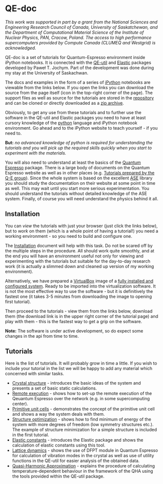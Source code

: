 QE-doc
======

*This work was supported in part by a grant from the National Sciences and Engineering 
Research Council of Canada, University of Saskatchewan, and the Department of Computational
Material Science of the Institute of Nuclear Physics, PAN, Cracow, Poland. 
The access to high performance supercomputers provided by Compute Canada 
(CLUMEQ and Westgrid) is acknowledged.*

QE-doc is a set of tutorials for Quantum-Espresso environment inside iPython
notebooks. It is connected with
the [QE-util](https://github.com/jochym/qe-util) and 
[Elastic](https://github.com/jochym/Elastic) 
packages developed by Paweł T. Jochym. Part of the development was done during
my stay at the University of Saskachwan.

The docs and examples in the form of a series of
[iPython](http://www.ipython.org/) notebooks are viewable from the links below.
If you open the links you can download the source from the page itself (icon in
the top-right corner of the page). The support files as well as source for the
tutorials are stored in the [repository](https://github.com/jochym/qe-doc) and
can be cloned or directly downloaded as a 
[zip archive](https://github.com/jochym/qe-doc/archive/master.zip).

Obviously, to get any use from these tutorials and to further use the software
in the QE-util and Elastic packages you need to have at least cursory
knowledge of the [python](http://www.python.org) language and iPython notebook
environment. Go ahead and to the iPython website to teach yourself - if you need
to. 

**But:** *no advanced knowledge of python is required for understanding the
tutorials and you will pick up the required skills quickly when you start to
experiment with the materials.*

You will also need to understand at least the basics of the 
[Quantum Espresso](http://www.quantumespresso.org) package. There is a large
body of documents on the Quantum Espresso website as well as in other places
(e.g. [Tutorials prepared by the Q-E group](http://www.fisica.uniud.it/~giannozz/QE-Tutorial/)). 
Since the whole system is based on the excellent
[ASE](https://wiki.fysik.dtu.dk/ase/) library you should study the documentation
on their website at some point in time as well. This may wait until you start
more serious experimentation. You should understand the tutorials without
detailed knowledge of the ASE system. Finally, of course you will need
understand the physics behind it all.

Installation
------------

You can *view* the tutorials with just your browser (just click the links below),
but to *work* on them (which is a whole point of having a tutorial!) you need 
a working environment - so you need to build and configure one.

The [Installation](http://nbviewer.ipython.org/gist/jochym/a7f552e8b1fced1bc996)
document will help with this task. Do not be scared off by the multiple steps in
the procedure. All should work quite smoothly, and at the end you will have an
environment useful not only for viewing and experimenting with the tutorials but
suitable for the day-to-day research work (it is actually a slimmed down and
cleaned up version of my working environment).

Alternatively, we have prepared a [VirtualBox](https://www.virtualbox.org/wiki/Downloads)
image of a 
[fully installed and configured system](http://wolf.ifj.edu.pl/jochym/NiPy-VirtualBox-appliance.ova). 
Ready to be imported into
the virtualization software. It is not the most effective way to use the 
software - but it is definitively the fastest one (it takes 3-5 minutes from 
downloading the image to opening first tutorial).

Then proceed to the tutorials - view them from the links below, download
them (the download link is in the upper right corner of the tutorial page) and
play with them - this is the fastest way to get a grip on the software.

**Note:** The software is under active development, so do expect some changes in
the api from time to time.

Tutorials
---------

Here is the list of tutorials. It will probably grow in time a little. If you
wish to include your tutorial in the list we will be happy to add any material
which concerned with similar tasks.

* [Crystal structure](http://nbviewer.ipython.org/gist/jochym/603c0d13bc7d3dc8148d) -
    introduces the basic ideas of the system and presents a set of basic static
    calculations.
* [Remote execution](http://nbviewer.ipython.org/gist/jochym/d504ce067b99686e4ae8) - 
    shows how to set-up the remote execution of the Qeuantum Espresso over the
    network (e.g. in some supercomputing center).
* [Primitive unit cells](http://nbviewer.ipython.org/gist/jochym/d68d81026eed03467d69) - 
    demonstrates the concept of the primitive unit cell and shows a way the
    system deals with them.
* [Structure optimization](http://nbviewer.ipython.org/gist/jochym/f7b46f20640f3e2e7634) - 
    shows how to find minimum of energy of the system with more degrees of
    freedom (low symmetry structures etc.). The example of structure
    minimization for a simple structure is included in the first tutorial.
* [Elastic constants](http://nbviewer.ipython.org/gist/jochym/5fb472070a272b61f75c) - 
    introduces the Elastic package and shows the calculation of elastic
    constants using this tool.
* [Lattice dynamics](http://nbviewer.ipython.org/gist/jochym/f3f37daa4cf1884f02ad) - 
    shows the use of DFPT module in Quantum Espresso for calculation of
    vibration modes in the crystal as well as use of utility functions in the
    QE-util for easier analysis of the obtained data.
* [Quasi-Harmonic Approximation](http://nbviewer.ipython.org/gist/jochym/334b658cc8b3f6864c23) - 
    explains the procedure of calculating temperature-dependent behaviour in the
    framework of the QHA using the tools provided within the QE-util package.



